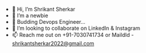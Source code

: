 - 👋 Hi, I’m Shrikant Sherkar
- 👀 I’m a newbie 
- 🌱 Budding Devops Engineer... 
- 💞️ I’m looking to collaborate on LinkedIn & Instagram
- 📫 Reach me out on +91-7030741734 or MaildId - shrikantsherkar2022@gmail.com

<!---
Shrikant Sherkar/Shrikant Sherkar is a ✨ special ✨ repository because its `README.md` (this file) appears on your GitHub profile.
You can click the Preview link to take a look at your changes.
--->
